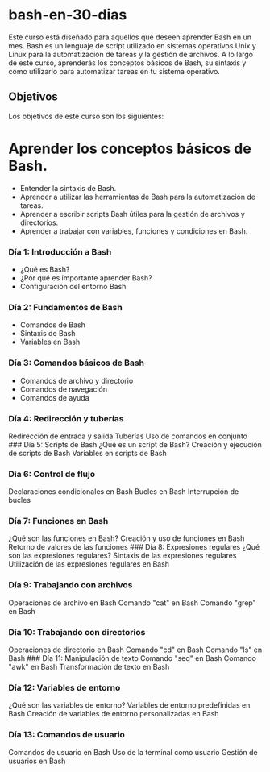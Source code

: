 # bash-en-30-dias
Este curso está diseñado para aquellos que deseen aprender Bash en un mes. Bash es un lenguaje de script utilizado en sistemas operativos Unix y Linux para la automatización de tareas y la gestión de archivos. A lo largo de este curso, aprenderás los conceptos básicos de Bash, su sintaxis y cómo utilizarlo para automatizar tareas en tu sistema operativo.

## Objetivos
Los objetivos de este curso son los siguientes:

# Aprender los conceptos básicos de Bash.
* Entender la sintaxis de Bash.
* Aprender a utilizar las herramientas de Bash para la automatización de tareas.
* Aprender a escribir scripts Bash útiles para la gestión de archivos y directorios.
* Aprender a trabajar con variables, funciones y condiciones en Bash.

### Día 1: Introducción a Bash
- ¿Qué es Bash?
- ¿Por qué es importante aprender Bash?
- Configuración del entorno Bash
### Día 2: Fundamentos de Bash
- Comandos de Bash
- Sintaxis de Bash
- Variables en Bash
### Día 3: Comandos básicos de Bash
- Comandos de archivo y directorio
- Comandos de navegación
- Comandos de ayuda
### Día 4: Redirección y tuberías
Redirección de entrada y salida
Tuberías
Uso de comandos en conjunto
### Día 5: Scripts de Bash
¿Qué es un script de Bash?
Creación y ejecución de scripts de Bash
Variables en scripts de Bash
### Día 6: Control de flujo
Declaraciones condicionales en Bash
Bucles en Bash
Interrupción de bucles
### Día 7: Funciones en Bash
¿Qué son las funciones en Bash?
Creación y uso de funciones en Bash
Retorno de valores de las funciones
### Día 8: Expresiones regulares
¿Qué son las expresiones regulares?
Sintaxis de las expresiones regulares
Utilización de las expresiones regulares en Bash
### Día 9: Trabajando con archivos
Operaciones de archivo en Bash
Comando "cat" en Bash
Comando "grep" en Bash
### Día 10: Trabajando con directorios
Operaciones de directorio en Bash
Comando "cd" en Bash
Comando "ls" en Bash
### Día 11: Manipulación de texto
Comando "sed" en Bash
Comando "awk" en Bash
Transformación de texto en Bash
### Día 12: Variables de entorno
¿Qué son las variables de entorno?
Variables de entorno predefinidas en Bash
Creación de variables de entorno personalizadas en Bash
### Día 13: Comandos de usuario
Comandos de usuario en Bash
Uso de la terminal como usuario
Gestión de usuarios en Bash
